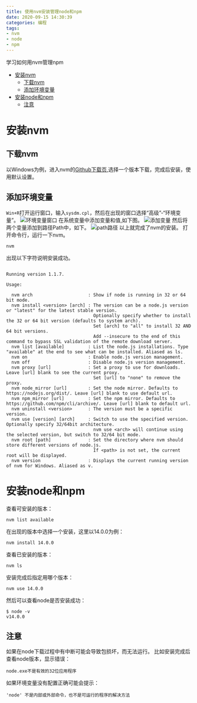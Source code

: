 ```yaml
---
title: 使用nvm安装管理node和npm
date: 2020-09-15 14:30:39
categories: 编程
tags: 
- nvm
- node
- npm
---
```


学习如何用nvm管理npm
<!--More-->

<!-- TOC -->

- [安装nvm](#安装nvm)
    - [下载nvm](#下载nvm)
    - [添加环境变量](#添加环境变量)
- [安装node和npm](#安装node和npm)
    - [注意](#注意)

<!-- /TOC -->

# 安装nvm
## 下载nvm
以Windows为例，进入nvm的[Github下载页](https://github.com/coreybutler/nvm-windows/releases),选择一个版本下载，完成后安装，使用默认设置。
## 添加环境变量
`Win+R`打开运行窗口，输入`sysdm.cpl`，然后在出现的窗口选择“高级”-“环境变量”。
![环境变量窗口](images/sysdm1.png)
在系统变量中添加变量和值,如下图。
![添加变量](images/nvmsysdm2.png)
然后将两个变量添加到路径Path中，如下。
![path路径](images/nvmsysdm3.png)
以上就完成了nvm的安装。
打开命令行，运行一下nvm。
```
nvm
```
出现以下字符说明安装成功。
```

Running version 1.1.7.

Usage:

  nvm arch                     : Show if node is running in 32 or 64 bit mode.
  nvm install <version> [arch] : The version can be a node.js version or "latest" for the latest stable version.
                                 Optionally specify whether to install the 32 or 64 bit version (defaults to system arch).
                                 Set [arch] to "all" to install 32 AND 64 bit versions.
                                 Add --insecure to the end of this command to bypass SSL validation of the remote download server.
  nvm list [available]         : List the node.js installations. Type "available" at the end to see what can be installed. Aliased as ls.
  nvm on                       : Enable node.js version management.
  nvm off                      : Disable node.js version management.
  nvm proxy [url]              : Set a proxy to use for downloads. Leave [url] blank to see the current proxy.
                                 Set [url] to "none" to remove the proxy.
  nvm node_mirror [url]        : Set the node mirror. Defaults to https://nodejs.org/dist/. Leave [url] blank to use default url.
  nvm npm_mirror [url]         : Set the npm mirror. Defaults to https://github.com/npm/cli/archive/. Leave [url] blank to default url.
  nvm uninstall <version>      : The version must be a specific version.
  nvm use [version] [arch]     : Switch to use the specified version. Optionally specify 32/64bit architecture.
                                 nvm use <arch> will continue using the selected version, but switch to 32/64 bit mode.
  nvm root [path]              : Set the directory where nvm should store different versions of node.js.
                                 If <path> is not set, the current root will be displayed.
  nvm version                  : Displays the current running version of nvm for Windows. Aliased as v.

```

# 安装node和npm
查看可安装的版本：
```
nvm list available
```
在出现的版本中选择一个安装，这里以14.0.0为例：
```
nvm install 14.0.0
```
查看已安装的版本：
```
nvm ls
```
安装完成后指定用哪个版本：
```
nvm use 14.0.0
```
然后可以查看node是否安装成功：
```
$ node -v
v14.0.0
```
## 注意
如果在node下载过程中有中断可能会导致包损坏，而无法运行。
比如安装完成后查看node版本，显示错误：
```
node.exe不是有效的32位应用程序
```
如果环境变量没有配置正确可能会提示：
```
'node' 不是内部或外部命令，也不是可运行的程序的解决方法
```